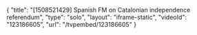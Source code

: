 {
    "title": "[1508521429] Spanish FM on Catalonian independence referendum",
    "type": "solo",
    "layout": "iframe-static",
    "videoId": "123186605",
    "url": "\/tvpembed\/123186605"
}